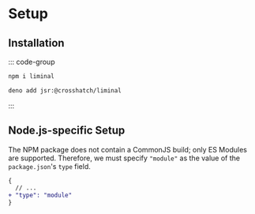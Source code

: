# Setup

## Installation

::: code-group

```sh [Node.js]
npm i liminal
```

```sh [Deno]
deno add jsr:@crosshatch/liminal
```

:::

## Node.js-specific Setup

The NPM package does not contain a CommonJS build; only ES Modules are supported. Therefore, we must
specify `"module"` as the value of the `package.json`'s `type` field.

```diff
{
  // ...
+ "type": "module"
}
```
